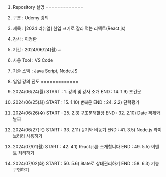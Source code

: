 1. Repository 설명
=============
1. 구분 : Udemy 강의
2. 제목 : [2024 리뉴얼] 한입 크기로 잘라 먹는 리액트(React.js)
3. 강사 : 이정환
4. 기간 : 2024/06/24(월) ~
5. 사용 Tool : VS Code
6. 기술 스택 : Java Script, Node.JS

2. 일일 강의 진도
=============
1. 2024/06/24(월)
   START : 1. 강의 및 강사 소개
   END : 14. 1.9) 조건문

2. 2024/06/25(화)
   START : 15. 1.10) 반복문
   END : 24. 2.2) 단락평가

3. 2024/06/26(수)
   START : 25. 2.3) 구조분해할당
   END : 32. 2.10) Date 객체와 날짜

4. 2024/06/27(목)
   START : 33. 2.11) 동기와 비동기
   END : 41. 3.5) Node.js 라이브러리 사용하기

5. 2024/07/01(월)
   START : 42. 4.1) React.js를 소개합니다
   END : 49. 5.5) 이벤트 처리하기

6. 2024/07/02(화)
   START : 50. 5.6) State로 상태관리하기
   END : 58. 6.3) 기능 구현하기
